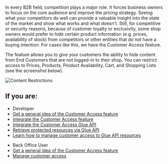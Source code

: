 In every B2B field, competition plays a major role. It forces business owners to focus on the core audience and improve the pricing strategy. Seeing what your competitors do well can provide a valuable insight into the state of the market and show what works and what doesn't. Still, for competitive or security reasons, because of customer loyalty or exclusivity, some shop owners would prefer to hide certain product information (e.g. prices, availability of stock) from competitors or other entities that do not have a buying intention. For cases like this, we have the Customer Access feature.

The feature allows you to give your customers the ability to hide content from End Customers that are not logged-in to their shop. You can restrict access to Prices, Products, Product Availability, Cart, and Shopping Lists (see the screenshot below).

![Content Restrictions](https://spryker.s3.eu-central-1.amazonaws.com/docs/Features/Company+Account+Management/Hide+Content+from+Logged+out+Users/Hide+Content+from+Logged+out+Users/Content+restrictions.png)

## If you are:

<div class="mr-container">
    <div class="mr-list-container">
        <!-- col1 -->
        <div class="mr-col">
            <ul class="mr-list mr-list-green">
                <li class="mr-title">Developer</li>
                <li><a href="https://documentation.spryker.com/docs/customer-access-feature-overview" class="mr-link">Get a general idea of the Customer Access feature</a></li>
                <li><a href="https://documentation.spryker.com/docs/customer-access-feature-integration" class="mr-link">Integrate the Customer Access feature</a></li>
                <li><a href="https://documentation.spryker.com/docs/customer-access-feature-integration" class="mr-link">Integrate the Customer Access Glue API</a></li>
               <li><a href="https://documentation.spryker.com/docs/retrieving-protected-resources" class="mr-link">Retrieve protected resources via Glue API</a></li>
               <li><a href="https://documentation.spryker.com/docs/managing-customer-access-to-glue-api-resources" class="mr-link">Learn how to manage customer access to Glue API resources</a></li>
            </ul>
        </div>
<!-- col2 -->
        <div class="mr-col">
            <ul class="mr-list mr-list-blue">
                <li class="mr-title"> Back Office User</li>
                <li><a href="https://documentation.spryker.com/docs/customer-access-feature-overview" class="mr-link">Get a general idea of the Customer Access feature</a></li>
                <li><a href="https://documentation.spryker.com/docs/managing-customer-access" class="mr-link">Manage customer access</a></li>
            </ul>
        </div>
        </div>
</div>
